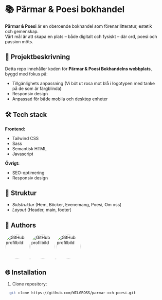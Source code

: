 # 📚 Pärmar & Poesi bokhandel

**Pärmar & Poesi** är en oberoende bokhandel som förenar litteratur, estetik och gemenskap.  
Vårt mål är att skapa en plats – både digitalt och fysiskt – där ord, poesi och passion möts.

## 🌸 Projektbeskrivning
Detta repo innehåller koden för **Pärmar & Poesi Bokhandelns webbplats**, byggd med fokus på:
- Tillgänlighets anpassning (Vi böt ut rosa mot blå i logotypen med tanke på de som är färgblinda)
- Responsiv design
- Anpassad för både mobila och desktop enheter

## 🛠️ Tech stack

**Frontend:**
- Tailwind CSS
- Sass
- Semantisk HTML
- Javascript

**Övrigt:**
- SEO-optimering
- Responsiv design

## 🧭 Struktur
- *Sidstruktur* (Hem, Böcker, Evenemang, Poesi, Om oss)
- *Layout* (Header, main, footer)

## 👥 Authors
<a href="https://github.com/teddylindstrom">
<img src="https://github.com/teddylindstrom.png?size=150" alt="GitHub profilbild" style="border-radius:50%; width:80px;" />
</a>
<a href="https://github.com/avega89-0407">
<img src="https://github.com/avega89-0407.png?size=150" alt="GitHub profilbild" style="border-radius:50%; width:80px;" />
</a>
<a href="https://github.com/wilgross">
<img src="https://github.com/wilgross.png?size=150" alt="GitHub profilbild" style="border-radius:50%; width:80px;" />
</a>

## 🌐 Installation
1. Clone repository:

 ```bash
   git clone https://github.com/WILGROSS/parmar-och-poesi.git